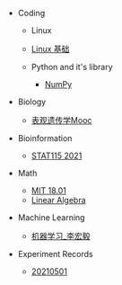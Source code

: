 
* Coding
  *  Linux
    * [Linux 基础](Coding/Linux/Linux基础.md)

  * Python and it's library
    * [NumPy](Coding/Python_and_its_library/NumPy.md)

* Biology
  * [表观遗传学Mooc](Biology/表观遗传学mooc.md)
  
* Bioinformation
  * [STAT115 2021](Bioinfomration/STAT115_2021笔记.md)
  
* Math
  * [MIT 18.01](Math/MIT_18.01.md)
  * [Linear Algebra](Math/Linear_Algebra.md)

* Machine Learning
  * [机器学习_李宏毅](Machine_Learning/机器学习-李宏毅.md)

* Experiment Records
  * [20210501](Experiment_Recording/Rice_Epigenome_Prediction/Transformer_20210501.md)
  
    
